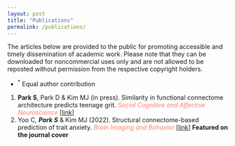 ```yaml
--- 
layout: post
title: "Publications"
permalink: /publications/
---
```


The articles below are provided to the public for promoting accessible and timely dissemination of academic work. 
Please note that they can be downloaded for noncommercial uses only and are not allowed to be reposted without permission from the respective copyright holders. 


- <sup>*</sup> Equal author contribution

  
1. **Park S**, Park D & Kim MJ (in press). Similarity in functional connectome architecture predicts teenage grit. _<span style='color: salmon;'> Social Cognitive and Affective Neuroscience </span>_ [[link](https://www.biorxiv.org/content/10.1101/2023.02.23.529637v1)]
1. Yoo C<sup>*</sup>, **Park S**<sup>*</sup> & Kim MJ (2022). Structural connectome-based prediction of trait anxiety. _<span style='color: salmon;'> Brain Imaging and Behavior </span>_ [[link](https://link.springer.com/article/10.1007/s11682-022-00700-2)] **Featured on the journal cover**

